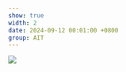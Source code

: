 ```yaml
---
show: true
width: 2
date: 2024-09-12 00:01:00 +0800
group: AIT
---
```

<div>
    <img data-src="{{ '/assets/img/research/ait/p18.gif' | relative_url }}" class="lazy w-100 rounded" src="{{ '/assets/img/empty_300x200.png' | relative_url }}">
</div>
